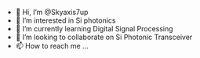 - 👋 Hi, I’m @Skyaxis7up
- 👀 I’m interested in Si photonics
- 🌱 I’m currently learning Digital Signal Processing
- 💞️ I’m looking to collaborate on Si Photonic Transceiver
- 📫 How to reach me ...

<!---
Skyaxis7up/Skyaxis7up is a ✨ special ✨ repository because its `README.md` (this file) appears on your GitHub profile.
You can click the Preview link to take a look at your changes.
--->
